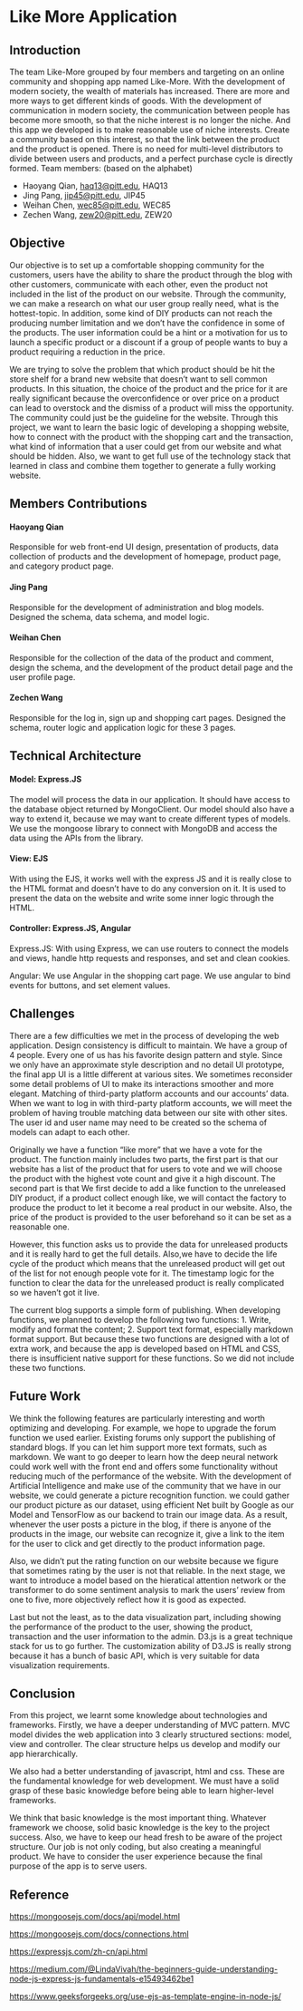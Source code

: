# Like More Application

## Introduction

The team Like-More grouped by four members and targeting on an online community and shopping app named Like-More. With the development of modern society, the wealth of materials has increased. There are more and more ways to get different kinds of goods. With the development of communication in modern society, the communication between people has become more smooth, so that the niche interest is no longer the niche. And this app we developed is to make reasonable use of niche interests. Create a community based on this interest, so that the link between the product and the product is opened. There is no need for multi-level distributors to divide between users and products, and a perfect purchase cycle is directly formed.
Team members: (based on the alphabet)

- Haoyang Qian, haq13@pitt.edu, HAQ13
- Jing Pang, jip45@pitt.edu, JIP45
- Weihan Chen, wec85@pitt.edu, WEC85
- Zechen Wang, zew20@pitt.edu, ZEW20

## Objective

Our objective is to set up a comfortable shopping community for the customers, users have the ability to share the product through the blog with other customers, communicate with each other, even the product not included in the list of the product on our website. Through the community, we can make a research on what our user group really need, what is the hottest-topic. In addition, some kind of DIY products can not reach the producing number limitation and we don’t have the confidence in some of the products. The user information could be a hint or a motivation for us to launch a specific product or a discount if a group of people wants to buy a product requiring a reduction in the price.

We are trying to solve the problem that which product should be hit the store shelf for a brand new website that doesn’t want to sell common products. In this situation, the choice of the product and the price for it are really significant because the overconfidence or over price on a product can lead to overstock and the dismiss of a product will miss the opportunity. The community could just be the guideline for the website. Through this project, we want to learn the basic logic of developing a shopping website, how to connect with the product with the shopping cart and the transaction, what kind of information that a user could get from our website and what should be hidden. Also, we want to get full use of the technology stack that learned in class and combine them together to generate a fully working website.

## Members Contributions

#### Haoyang Qian

Responsible for web front-end UI design, presentation of products, data collection of products and the development of homepage, product page, and category product page.

#### Jing Pang

Responsible for the development of administration and blog models. Designed the schema, data schema, and model logic.

#### Weihan Chen

Responsible for the collection of the data of the product and comment, design the schema, and the development of the product detail page and the user profile page.

#### Zechen Wang

Responsible for the log in, sign up and shopping cart pages. Designed the schema, router logic and application logic for these 3 pages.

## Technical Architecture

#### Model: Express.JS
The model will process the data in our application. It should have access to the database object returned by MongoClient. Our model should also have a way to extend it, because we may want to create different types of models. We use the mongoose library to connect with MongoDB and access the data using the APIs from the library.

#### View: EJS

With using the EJS, it works well with the express JS and it is really close to the HTML format and doesn’t have to do any conversion on it. It is used to present the data on the website and write some inner logic through the HTML.

#### Controller: Express.JS, Angular

Express.JS: With using Express, we can use routers to connect the models and views, handle http requests and responses, and set and clean cookies.

Angular: We use Angular in the shopping cart page. We use angular to bind events for buttons, and set element values.

## Challenges

There are a few difficulties we met in the process of developing the web application. Design consistency is difficult to maintain. We have a group of 4 people. Every one of us has his favorite design pattern and style. Since we only have an approximate style description and no detail UI prototype, the final app UI is a little different at various sites. We sometimes reconsider some detail problems of UI to make its interactions smoother and more elegant. Matching of third-party platform accounts and our accounts’ data. When we want to log in with third-party platform accounts, we will meet the problem of having trouble matching data between our site with other sites. The user id and user name may need to be created so the schema of models can adapt to each other.

Originally we have a function “like more” that we have a vote for the product. The function mainly includes two parts, the first part is that our website has a list of the product that for users to vote and we will choose the product with the highest vote count and give it a high discount. The second part is that We first decide to add a like function to the unreleased DIY product, if a product collect enough like, we will contact the factory to produce the product to let it become a real product in our website. Also, the price of the product is provided to the user beforehand so it can be set as a reasonable one.

However, this function asks us to provide the data for unreleased products and it is really hard to get the full details. Also,we have to decide the life cycle of the product which means that the unreleased product will get out of the list for not enough people vote for it. The timestamp logic for the function to clear the data for the unreleased product is really complicated so we haven’t got it live.

The current blog supports a simple form of publishing. When developing functions, we planned to develop the following two functions: 1. Write, modify and format the content; 2. Support text format, especially markdown format support. But because these two functions are designed with a lot of extra work, and because the app is developed based on HTML and CSS, there is insufficient native support for these functions. So we did not include these two functions.

## Future Work

We think the following features are particularly interesting and worth optimizing and developing. For example, we hope to upgrade the forum function we used earlier. Existing forums only support the publishing of standard blogs. If you can let him support more text formats, such as markdown. We want to go deeper to learn how the deep neural network could work well with the front end and offers some functionality without reducing much of the performance of the website. With the development of Artificial Intelligence and make use of the community that we have in our website, we could generate a picture recognition function. we could gather our product picture as our dataset, using efficient Net built by Google as our Model and TensorFlow as our backend to train our image data. As a result, whenever the user posts a picture in the blog, if there is anyone of the products in the image, our website can recognize it, give a link to the item for the user to click and get directly to the product information page.

Also, we didn’t put the rating function on our website because we figure that sometimes rating by the user is not that reliable. In the next stage, we want to introduce a model based on the hieratical attention network or the transformer to do some sentiment analysis to mark the users’ review from one to five, more objectively reflect how it is good as expected.

Last but not the least, as to the data visualization part, including showing the performance of the product to the user, showing the product, transaction and the user information to the admin. D3.js is a great technique stack for us to go further. The customization ability of D3.JS is really strong because it has a bunch of basic API, which is very suitable for data visualization requirements.

## Conclusion

From this project, we learnt some knowledge about technologies and frameworks. Firstly, we have a deeper understanding of MVC pattern. MVC model divides the web application into 3 clearly structured sections: model, view and controller. The clear structure helps us develop and modify our app hierarchically.

We also had a better understanding of javascript, html and css. These are the fundamental knowledge for web development. We must have a solid grasp of these basic knowledge before being able to learn higher-level frameworks.

We think that basic knowledge is the most important thing. Whatever framework we choose, solid basic knowledge is the key to the project success. Also, we have to keep our head fresh to be aware of the project structure. Our job is not only coding, but also creating a meaningful product. We have to consider the user experience because the final purpose of the app is to serve users.

## Reference

<https://mongoosejs.com/docs/api/model.html>

<https://mongoosejs.com/docs/connections.html>

<https://expressjs.com/zh-cn/api.html>

<https://medium.com/@LindaVivah/the-beginners-guide-understanding-node-js-express-js-fundamentals-e15493462be1>

<https://www.geeksforgeeks.org/use-ejs-as-template-engine-in-node-js/>
